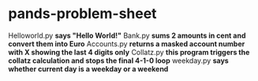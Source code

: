 # pands-problem-sheet
Helloworld.py **says "Hello World!"**
Bank.py **sums 2 amounts in cent and convert them into Euro**
Accounts.py **returns a masked account number with X showing the last 4 digits only**
Collatz.py **this program triggers the collatz calculation and stops the final 4-1-0 loop**
weekday.py **says whether current day is a weekday or a weekend**